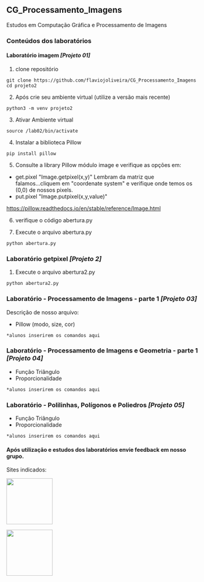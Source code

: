 ## CG_Processamento_Imagens

 Estudos em Computação Gráfica e Processamento de Imagens

### Conteúdos dos laboratórios

#### Laboratório imagem *[Projeto 01]*

1. clone repositório

```
git clone https://github.com/flaviojoliveira/CG_Processamento_Imagens
cd projeto2
```

2. Após crie seu ambiente virtual (utilize a versão mais recente)
```
python3 -m venv projeto2
```
3. Ativar Ambiente virtual

```
source /lab02/bin/activate
```
4. Instalar a biblioteca Pillow
```
pip install pillow
```
5. Consulte a library Pillow módulo image e verifique as opções em:

- get.pixel "Image.getpixel(x,y)"
Lembram da matriz que falamos...cliquem em "coordenate system" e verifique onde temos os (0,0) de nossos pixels.
- put.pixel "Image.putpixel(x,y,value)"

https://pillow.readthedocs.io/en/stable/reference/Image.html

6. verifique o código abertura.py

7. Execute o arquivo abertura.py

```
python abertura.py
```

### Laboratório getpixel *[Projeto 2]*

1. Execute o arquivo abertura2.py

```
python abertura2.py
```

### Laboratório - Processamento de Imagens - parte 1 *[Projeto 03]*

Descrição de nosso arquivo:

- Pillow (modo, size, cor) 

```
*alunos inserirem os comandos aqui
```


### Laboratório - Processamento de Imagens e Geometria - parte 1 *[Projeto 04]*

- Função Triângulo
- Proporcionalidade
```
*alunos inserirem os comandos aqui
```

### Laboratório - Polilinhas, Polígonos e Poliedros *[Projeto 05]*

- Função Triângulo
- Proporcionalidade
```
*alunos inserirem os comandos aqui
```


#### Após utilização e estudos dos laboratórios envie feedback em nosso grupo.

Sites indicados:

[<img height="120px" src="https://cdn.freebiesupply.com/logos/thumbs/2x/replit-logo.png">](https://replit.com/)

[<img height="120px" src="https://cdn.freebiesupply.com/logos/thumbs/2x/replit-logo.png">](https://replit.com/)

